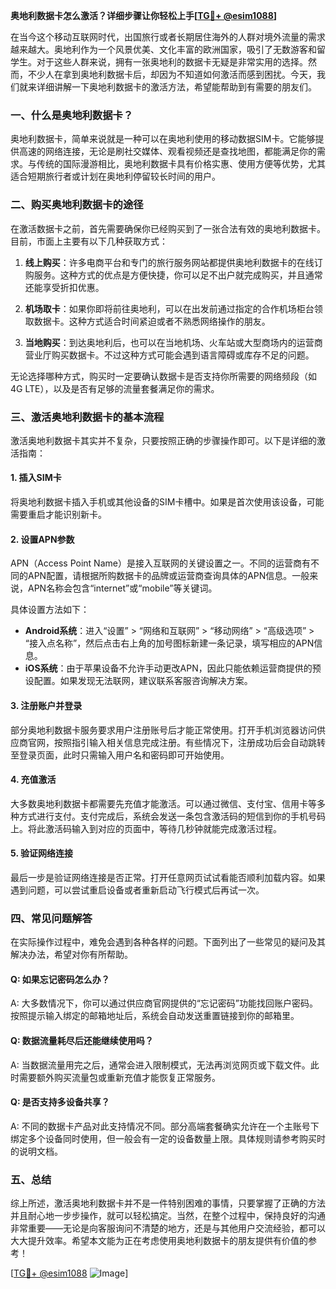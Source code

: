 **奥地利数据卡怎么激活？详细步骤让你轻松上手[[TG💪+ @esim1088](https://t.me/s/esim1088)]**

在当今这个移动互联网时代，出国旅行或者长期居住海外的人群对境外流量的需求越来越大。奥地利作为一个风景优美、文化丰富的欧洲国家，吸引了无数游客和留学生。对于这些人群来说，拥有一张奥地利的数据卡无疑是非常实用的选择。然而，不少人在拿到奥地利数据卡后，却因为不知道如何激活而感到困扰。今天，我们就来详细讲解一下奥地利数据卡的激活方法，希望能帮助到有需要的朋友们。

### 一、什么是奥地利数据卡？

奥地利数据卡，简单来说就是一种可以在奥地利使用的移动数据SIM卡。它能够提供高速的网络连接，无论是刷社交媒体、观看视频还是查找地图，都能满足你的需求。与传统的国际漫游相比，奥地利数据卡具有价格实惠、使用方便等优势，尤其适合短期旅行者或计划在奥地利停留较长时间的用户。

### 二、购买奥地利数据卡的途径

在激活数据卡之前，首先需要确保你已经购买到了一张合法有效的奥地利数据卡。目前，市面上主要有以下几种获取方式：

1. **线上购买**：许多电商平台和专门的旅行服务网站都提供奥地利数据卡的在线订购服务。这种方式的优点是方便快捷，你可以足不出户就完成购买，并且通常还能享受折扣优惠。
   
2. **机场取卡**：如果你即将前往奥地利，可以在出发前通过指定的合作机场柜台领取数据卡。这种方式适合时间紧迫或者不熟悉网络操作的朋友。

3. **当地购买**：到达奥地利后，也可以在当地机场、火车站或大型商场内的运营商营业厅购买数据卡。不过这种方式可能会遇到语言障碍或库存不足的问题。

无论选择哪种方式，购买时一定要确认数据卡是否支持你所需要的网络频段（如4G LTE），以及是否有足够的流量套餐满足你的需求。

### 三、激活奥地利数据卡的基本流程

激活奥地利数据卡其实并不复杂，只要按照正确的步骤操作即可。以下是详细的激活指南：

#### 1. 插入SIM卡
将奥地利数据卡插入手机或其他设备的SIM卡槽中。如果是首次使用该设备，可能需要重启才能识别新卡。

#### 2. 设置APN参数
APN（Access Point Name）是接入互联网的关键设置之一。不同的运营商有不同的APN配置，请根据所购数据卡的品牌或运营商查询具体的APN信息。一般来说，APN名称会包含“internet”或“mobile”等关键词。

具体设置方法如下：
- **Android系统**：进入“设置” > “网络和互联网” > “移动网络” > “高级选项” > “接入点名称”，然后点击右上角的加号图标新建一条记录，填写相应的APN信息。
- **iOS系统**：由于苹果设备不允许手动更改APN，因此只能依赖运营商提供的预设配置。如果发现无法联网，建议联系客服咨询解决方案。

#### 3. 注册账户并登录
部分奥地利数据卡服务要求用户注册账号后才能正常使用。打开手机浏览器访问供应商官网，按照指引输入相关信息完成注册。有些情况下，注册成功后会自动跳转至登录页面，此时只需输入用户名和密码即可开始使用。

#### 4. 充值激活
大多数奥地利数据卡都需要先充值才能激活。可以通过微信、支付宝、信用卡等多种方式进行支付。支付完成后，系统会发送一条包含激活码的短信到你的手机号码上。将此激活码输入到对应的页面中，等待几秒钟就能完成激活过程。

#### 5. 验证网络连接
最后一步是验证网络连接是否正常。打开任意网页试试看能否顺利加载内容。如果遇到问题，可以尝试重启设备或者重新启动飞行模式后再试一次。

### 四、常见问题解答

在实际操作过程中，难免会遇到各种各样的问题。下面列出了一些常见的疑问及其解决办法，希望对你有所帮助。

#### Q: 如果忘记密码怎么办？
A: 大多数情况下，你可以通过供应商官网提供的“忘记密码”功能找回账户密码。按照提示输入绑定的邮箱地址后，系统会自动发送重置链接到你的邮箱里。

#### Q: 数据流量耗尽后还能继续使用吗？
A: 当数据流量用完之后，通常会进入限制模式，无法再浏览网页或下载文件。此时需要额外购买流量包或重新充值才能恢复正常服务。

#### Q: 是否支持多设备共享？
A: 不同的数据卡产品对此支持情况不同。部分高端套餐确实允许在一个主账号下绑定多个设备同时使用，但一般会有一定的设备数量上限。具体规则请参考购买时的说明文档。

### 五、总结

综上所述，激活奥地利数据卡并不是一件特别困难的事情，只要掌握了正确的方法并且耐心地一步步操作，就可以轻松搞定。当然，在整个过程中，保持良好的沟通非常重要——无论是向客服询问不清楚的地方，还是与其他用户交流经验，都可以大大提升效率。希望本文能为正在考虑使用奥地利数据卡的朋友提供有价值的参考！

[[TG💪+ @esim1088](https://t.me/s/esim1088) ![Image](https://i.postimg.cc/4NQfJmqS/Snipaste-2025-05-13-00-14-12.png)]